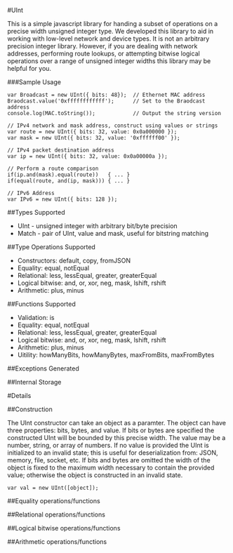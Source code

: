 #UInt

This is a simple javascript library for handing a subset of operations on a
precise width unsigned integer type. We developed this library to aid in working
with low-level network and device types. It is not an arbitrary precision
integer library. However, if you are dealing with network addresses, performing
route lookups, or attempting bitwise logical operations over a range of unsigned
integer widths this library may be helpful for you.

###Sample Usage
```
var Broadcast = new UInt({ bits: 48});  // Ethernet MAC address
Braodcast.value('0xffffffffffff');      // Set to the Braodcast address
console.log(MAC.toString());            // Output the string version

// IPv4 network and mask address, construct using values or strings
var route = new UInt({ bits: 32, value: 0x0a000000 });
var mask = new UInt({ bits: 32, value: '0xffffff00' });

// IPv4 packet destination address
var ip = new UInt({ bits: 32, value: 0x0a00000a });

// Perform a route comparison
if(ip.and(mask).equal(route))   { ... }
if(equal(route, and(ip, mask))) { ... }

// IPv6 Address
var IPv6 = new UInt({ bits: 128 });
```

##Types Supported
- UInt - unsigned integer with arbitrary bit/byte precision
- Match - pair of UInt, value and mask, useful for bitstring matching

##Type Operations Supported
- Constructors: default, copy, fromJSON
- Equality: equal, notEqual
- Relational: less, lessEqual, greater, greaterEqual
- Logical bitwise: and, or, xor, neg, mask, lshift, rshift
- Arithmetic: plus, minus

##Functions Supported
- Validation: is
- Equality: equal, notEqual
- Relational: less, lessEqual, greater, greaterEqual
- Logical bitwise: and, or, xor, neg, mask, lshift, rshift
- Arithmetic: plus, minus
- Uitility: howManyBits, howManyBytes, maxFromBits, maxFromBytes

##Exceptions Generated

##Internal Storage

#Details

##Construction

The UInt constructor can take an object as a paramter. The object can have
three properties: bits, bytes, and value. If bits or bytes are specified the
constructed UInt will be bounded by this precise width. The value may be a 
number, string, or array of numbers. If no value is provided the UInt is
initialized to an invalid state; this is useful for deserialization from: JSON,
memory, file, socket, etc. If bits and bytes are omitted the width of the object
is fixed to the maximum width necessary to contain the provided value; otherwise
the object is constructed in an invalid state.

```
var val = new UInt([object]);
```

##Equality operations/functions

##Relational operations/functions

##Logical bitwise operations/functions

##Arithmetic operations/functions
